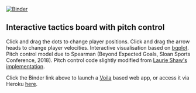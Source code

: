 [![Binder](https://mybinder.org/badge_logo.svg)](https://mybinder.org/v2/gh/anenglishgoat/InteractivePitchControl/master?urlpath=%2Fvoila%2Frender%2Fnotebooks%2FInteractivePitchControl.ipynb)

## Interactive tactics board with pitch control

Click and drag the dots to change player positions. Click and drag the arrow heads to change player velocities. Interactive visualisation based on [bqplot](https://github.com/bqplot/bqplot). Pitch control model due to Spearman (Beyond Expected Goals, Sloan Sports Conference, 2018). Pitch control code slightly modified from [Laurie Shaw's implementation](https://github.com/Friends-of-Tracking-Data-FoTD/LaurieOnTracking/blob/master/Metrica_PitchControl.py).

Click the Binder link above to launch a [Voila](https://voila.readthedocs.io/en/stable/index.html) based web app, or access it via Heroku [here](https://pitchcontrol.herokuapp.com/).
